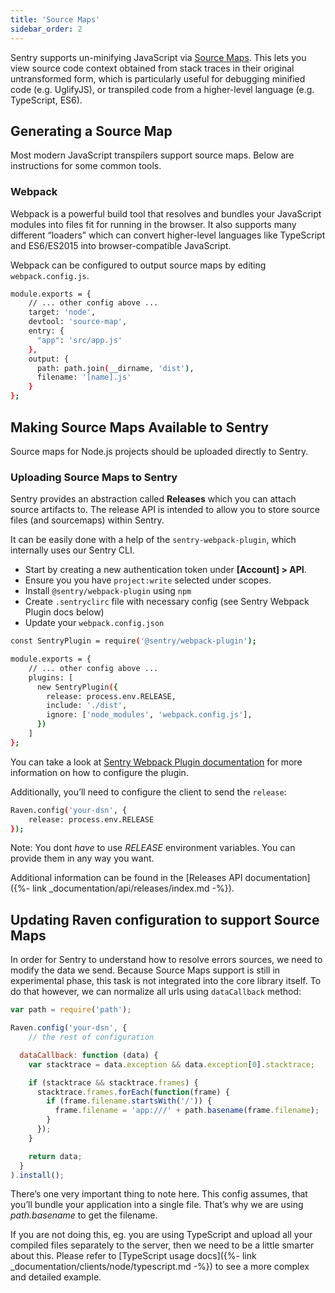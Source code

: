 ```yaml
---
title: 'Source Maps'
sidebar_order: 2
---
```


Sentry supports un-minifying JavaScript via [Source Maps](http://blog.sentry.io/2015/10/29/debuggable-javascript-with-source-maps.html). This lets you view source code context obtained from stack traces in their original untransformed form, which is particularly useful for debugging minified code (e.g. UglifyJS), or transpiled code from a higher-level language (e.g. TypeScript, ES6).

## Generating a Source Map

Most modern JavaScript transpilers support source maps. Below are instructions for some common tools.

### Webpack

Webpack is a powerful build tool that resolves and bundles your JavaScript modules into files fit for running in the browser. It also supports many different “loaders” which can convert higher-level languages like TypeScript and ES6/ES2015 into browser-compatible JavaScript.

Webpack can be configured to output source maps by editing `webpack.config.js`.

```bash
module.exports = {
    // ... other config above ...
    target: 'node',
    devtool: 'source-map',
    entry: {
      "app": 'src/app.js'
    },
    output: {
      path: path.join(__dirname, 'dist'),
      filename: '[name].js'
    }
};
```

## Making Source Maps Available to Sentry

Source maps for Node.js projects should be uploaded directly to Sentry.

### Uploading Source Maps to Sentry

Sentry provides an abstraction called **Releases** which you can attach source artifacts to. The release API is intended to allow you to store source files (and sourcemaps) within Sentry.

It can be easily done with a help of the `sentry-webpack-plugin`, which internally uses our Sentry CLI.

-   Start by creating a new authentication token under **[Account] > API**.
-   Ensure you you have `project:write` selected under scopes.
-   Install `@sentry/webpack-plugin` using `npm`
-   Create `.sentryclirc` file with necessary config (see Sentry Webpack Plugin docs below)
-   Update your `webpack.config.json`

```bash
const SentryPlugin = require('@sentry/webpack-plugin');

module.exports = {
    // ... other config above ...
    plugins: [
      new SentryPlugin({
        release: process.env.RELEASE,
        include: './dist',
        ignore: ['node_modules', 'webpack.config.js'],
      })
    ]
};
```

You can take a look at [Sentry Webpack Plugin documentation](https://github.com/getsentry/sentry-webpack-plugin) for more information on how to configure the plugin.

Additionally, you’ll need to configure the client to send the `release`:

```bash
Raven.config('your-dsn', {
    release: process.env.RELEASE
});
```

Note: You dont _have_ to use _RELEASE_ environment variables. You can provide them in any way you want.

Additional information can be found in the [Releases API documentation]({%- link _documentation/api/releases/index.md -%}).

## Updating Raven configuration to support Source Maps

In order for Sentry to understand how to resolve errors sources, we need to modify the data we send. Because Source Maps support is still in experimental phase, this task is not integrated into the core library itself. To do that however, we can normalize all urls using `dataCallback` method:

```javascript
var path = require('path');

Raven.config('your-dsn', {
    // the rest of configuration

  dataCallback: function (data) {
    var stacktrace = data.exception && data.exception[0].stacktrace;

    if (stacktrace && stacktrace.frames) {
      stacktrace.frames.forEach(function(frame) {
        if (frame.filename.startsWith('/')) {
          frame.filename = 'app:///' + path.basename(frame.filename);
        }
      });
    }

    return data;
  }
).install();
```

There’s one very important thing to note here. This config assumes, that you’ll bundle your application into a single file. That’s why we are using _path.basename_ to get the filename.

If you are not doing this, eg. you are using TypeScript and upload all your compiled files separately to the server, then we need to be a little smarter about this. Please refer to [TypeScript usage docs]({%- link _documentation/clients/node/typescript.md -%}) to see a more complex and detailed example.
